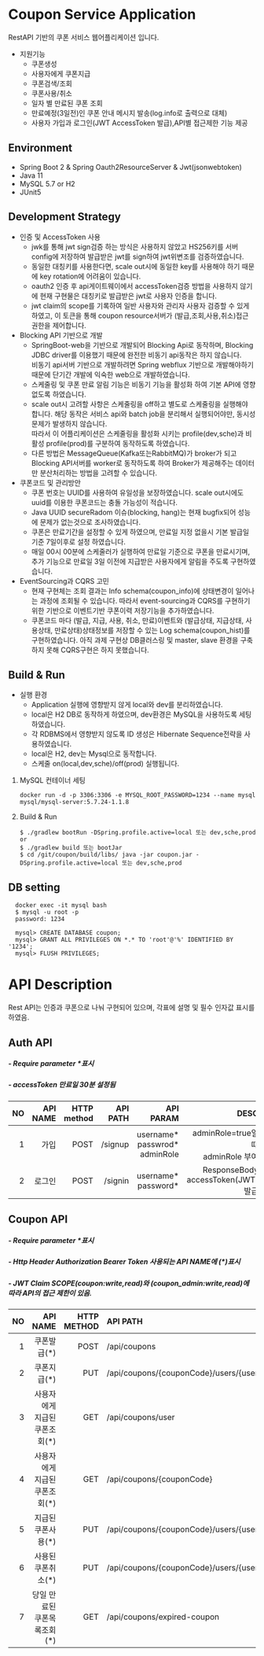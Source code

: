 # Coupon Service Application
RestAPI 기반의 쿠폰 서비스 웹어플리케이션 입니다.
+ 지원기능
   + 쿠폰생성
   + 사용자에게 쿠폰지급
   + 쿠폰검색/조회
   + 쿠폰사용/취소
   + 일자 별 만료된 쿠폰 조회
   + 만료예정(3일전)인 쿠폰 안내 메시지 발송(log.info로 출력으로 대체)
   + 사용자 가입과 로그인(JWT AccessToken 발급),API별 접근제한 기능 제공
## Environment
+ Spring Boot 2 & Spring Oauth2ResourceServer & Jwt(jsonwebtoken)
+ Java 11
+ MySQL 5.7 or H2
+ JUnit5 

## Development Strategy
* 인증 및 AccessToken 사용
    * jwk를 통해 jwt sign검증 하는 방식은 사용하지 않았고 HS256키를 서버 config에 저장하여 발급받은 jwt를 sign하여 jwt위변조를 검증하였습니다.
    * 동일한 대칭키를 사용한다면, scale out시에 동일한 key를 사용해야 하기 때문에 key rotation에 어려움이 있습니다.
    * oauth2 인증 후 api게이트웨이에서 accessToken검증 방법을 사용하지 않기에 현재 구현물은 대칭키로 발급받은 jwt로 사용자 인증을 합니다.
    * jwt claim의 scope를 기록하여 일반 사용자와 관리자 사용자 검증할 수 있게 하였고, 이 토큰을 통해 coupon resource서버가 (발급,조회,사용,취소)접근 권한을
    제어합니다. 
* Blocking API 기반으로 개발
   * SpringBoot-web을 기반으로 개발되어 Blocking Api로 동작하며, Blocking JDBC driver를 이용했기 때문에 완전한 비동기 api동작은 하지 않습니다.<br>
    비동기 api서버 기반으로 개발하려면 Spring webflux 기반으로 개발해야하기 때문에 단기간 개발에 익숙한 web으로 개발하였습니다.
   * 스케줄링 및 쿠폰 만료 알림 기능은 비동기 기능을 활성화 하여 기본 API에 영향 없도록 하였습니다.<br>
   * scale out시 고려할 사항은 스케줄링을 off하고 별도로 스케줄링을 실행해야 합니다. 해당 동작은 서비스 api와 batch job을 분리해서 실행되어야만, 동시성 문제가 발생하지 않습니다.<br>
   따라서 이 어플리케이션은 스케줄링을 활성화 시키는 profile(dev,sche)과 비활성 profile(prod)를 구분하여 동작하도록 하였습니다.
   * 다른 방법은 MessageQueue(Kafka또는RabbitMQ)가 broker가 되고 Blocking API서버를 worker로 동작하도록 하여 Broker가 제공해주는 데이터만 분산처리하는 방법을 고려할 수 있습니다.   
* 쿠폰코드 및 관리방안
   * 쿠폰 번호는 UUID를 사용하여 유일성을 보장하였습니다. scale out시에도 uuid를 이용한 쿠폰코드는 충돌 가능성이 적습니다.
   * Java UUID secureRadom 이슈(blocking, hang)는 현재 bugfix되어 성능에 문제가 없는것으로 조사하였습니다. 
   * 쿠폰은 만료기간을 설정할 수 있게 하였으며, 만료일 지정 없을시 기본 발급일 기준 7일이후로 설정 하였습니다.
   * 매일 00시 00분에 스케줄러가 실행하여 만료일 기준으로 쿠폰을 만료시기며, 추가 기능으로 만료일 3일 이전에 지급받은 사용자에게 알림을 주도록 구현하였습니다.
* EventSourcing과 CQRS 고민    
    * 현재 구현체는 조회 결과는 Info schema(coupon_info)에 상태변경이 일어나는 과정에 조회될 수 있습니다.
    따라서 event-sourcing과 CQRS를 구현하기 위한 기반으로 이벤트기반 쿠폰이력 저장기능을 추가하였습니다.   
    * 쿠폰코드 마다 (발급, 지급, 사용, 취소, 만료)이벤트와 (발급상태, 지급상태, 사용상태, 만료상태)상태정보를 저장할 수 있는 Log schema(coupon_hist)를 구현하였습니다.
    아직 과제 구현상 DB클러스링 및 master, slave 환경을 구축하지 못해 CQRS구현은 하지 못했습니다. 

## Build & Run
* 실행 환경
    * Application 실행에 영향받지 않게 local와 dev를 분리하였습니다.
    * local은 H2 DB로 동작하게 하였으며, dev환경은 MySQL을 사용하도록 세팅하였습니다.
    * 각 RDBMS에서 영향받지 않도록 ID 생성은 Hibernate Sequence전략을 사용하였습니다.
    * local은 H2, dev는 Mysql으로 동작합니다.
    * 스케줄 on(local,dev,sche)/off(prod) 실행됩니다.
     
1. MySQL 컨테이너 세팅
   ```
   docker run -d -p 3306:3306 -e MYSQL_ROOT_PASSWORD=1234 --name mysql mysql/mysql-server:5.7.24-1.1.8

2. Build & Run
   ```
   $ ./gradlew bootRun -DSpring.profile.active=local 또는 dev,sche,prod
   or
   $ ./gradlew build 또는 bootJar
   $ cd /git/coupon/build/libs/ java -jar coupon.jar -DSpring.profile.active=local 또는 dev,sche,prod

## DB setting
```
  docker exec -it mysql bash
  $ mysql -u root -p
  password: 1234
   
  mysql> CREATE DATABASE coupon;
  mysql> GRANT ALL PRIVILEGES ON *.* TO 'root'@'%' IDENTIFIED BY '1234';
  mysql> FLUSH PRIVILEGES;
```

# API Description
Rest API는 인증과 쿠폰으로 나눠 구현되어 있으며, 각표에 설명 및 필수 인자값 표시를 하였음.
## Auth API

##### - Require parameter *표시 
##### - accessToken 만료일 30분 설정됨
| NO | API NAME | HTTP<br>method|API PATH | API PARAM | DESC | 
|---:|----------------------:|---:|----------------------:|------------------------:|--------------------:| 
|1|가입| POST| /signup|username*<br>passwrod*<br> adminRole|adminRole=true일때<br> adminRole 부여
|2|로그인| POST| /signin|username*<br> password*<br>| ResponseBody<br>accessToken(JWT)발급

## Coupon API

##### - Require parameter *표시
##### - Http Header Authorization Bearer Token 사용되는 API NAME에 (*)표시
##### - JWT Claim SCOPE(coupon:write,read)와 (coupon_admin:write,read)에 따라 API의 접근 제한이 있음.
| NO | API NAME | HTTP<br>METHOD|API PATH | API PARAM | DESC |
|---:|------------:|---:|:----------------------|------------------------:|--------------------:| 
|1|쿠폰발급(*)|POST|/api/coupons| count*| coupon_admin:write|
|2|쿠폰지급(*)|PUT|/api/coupons/{couponCode}/users/{userName}/assign| couponCode*<br> userName*| coupon:write
|3|사용자에게<br>지급된 쿠폰조회(*)|GET|/api/coupons/user| | coupon:write<br>JWT에서 사용자ID 사용|
|4|사용자에게<br>지급된 쿠폰조회(*)|GET|/api/coupons/{couponCode}|couponCode*| coupon:write|
|5|지급된<br>쿠폰사용(*)|PUT|/api/coupons/{couponCode}/users/{userName}/use| couponCode*<br> userName*| coupon_admin:write|
|6|사용된<br>쿠폰취소(*)|PUT|/api/coupons/{couponCode}/users/{userName}/cancel| couponCode*<br> userName*| coupon_admin:write|
|7|당일 만료된<br>쿠폰목록조회(*)|GET|/api/coupons/expired-coupon| searchDate*<br> page<br>size| coupon:write<br>searchDate<br>ex)2020-11-20|

